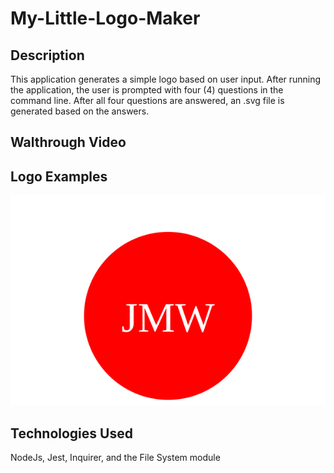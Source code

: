 # My-Little-Logo-Maker

## Description
This application generates a simple logo based on user input. After running the application, the user is prompted with four (4) questions in the command line. After all four questions are answered, an .svg file is generated based on the answers.

## Walthrough Video


## Logo Examples
<img src="./logos/circle.svg">

## Technologies Used
NodeJs, Jest, Inquirer, and the File System module
